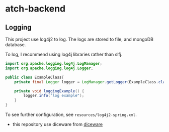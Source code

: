 # atch-backend



## Logging
This project use log4j2 to log. The logs are stored to file, and mongoDB database.

To log, I recommend using log4j libraries rather than slfj.
```java
import org.apache.logging.log4j.LogManager;
import org.apache.logging.log4j.Logger;

public class ExampleClass{
    private final Logger logger = LogManager.getLogger(ExampleClass.class);

    private void loggingExample() {
        logger.info("log example");    
    }
}
```

To see further configuration, see `resources/log4j2-spring.xml`.


- this repository use diceware from [diceware](https://github.com/biddster/diceware)